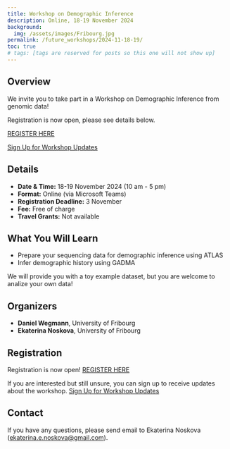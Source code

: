 ```yaml
---
title: Workshop on Demographic Inference
description: Online, 18-19 November 2024
background:
  img: /assets/images/Fribourg.jpg
permalink: /future_workshops/2024-11-18-19/
toc: true
# tags: [tags are reserved for posts so this one will not show up]
---
```


## Overview
We invite you to take part in a Workshop on Demographic Inference from genomic data!

Registration is now open, please see details below. 

<a class="btn btn-outline-success btn-lg" href="https://forms.gle/QR5Sq2cfzXrmuW8o8" role="button">REGISTER HERE</a>

<a class="btn btn-outline-primary btn-lg" href="https://forms.gle/edKkfAFmHWtW6iiMA" role="button">Sign Up for Workshop Updates</a>

## Details

* **Date & Time:** 18-19 November 2024 (10 am - 5 pm)
* **Format:** Online (via Microsoft Teams)
* **Registration Deadline:** 3 November
* **Fee:** Free of charge
* **Travel Grants:** Not available

## What You Will Learn

* Prepare your sequencing data for demographic inference using ATLAS
* Infer demographic history using GADMA

We will provide you with a toy example dataset, but you are welcome to analize your own data!

## Organizers

* **Daniel Wegmann**, University of Fribourg
* **Ekaterina Noskova**, University of Fribourg

## Registration

Registration is now open!
<a class="btn btn-outline-success btn-lg" href="https://forms.gle/QR5Sq2cfzXrmuW8o8" role="button">REGISTER HERE</a>

If you are interested but still unsure, you can sign up to receive updates about the workshop.
<a class="btn btn-outline-primary btn-lg" href="https://forms.gle/edKkfAFmHWtW6iiMA" role="button">Sign Up for Workshop Updates</a>

## Contact

If you have any questions, please send email to Ekaterina Noskova ([ekaterina.e.noskova@gmail.com](mailto:ekaterina.e.noskova@gmail.com)).
